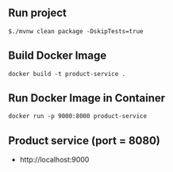 ## Run project

```
$./mvnw clean package -DskipTests=true
```

## Build Docker Image
```
docker build -t product-service .
```

## Run Docker Image in Container
```
docker run -p 9000:8000 product-service
```

## Product service (port = 8080)
* http://localhost:9000
